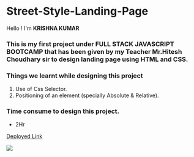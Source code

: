 # Street-Style-Landing-Page
Hello ! I'm **KRISHNA KUMAR**

### This is my first project under **FULL STACK JAVASCRIPT BOOTCAMP** that has been given by my Teacher Mr.**Hitesh Choudhary** sir to design landing page using HTML and CSS.

### **Things we learnt while designing this project**
   1. Use of Css Selector. 
   2. Positioning of an element (specially Absolute & Relative). 
              

### **Time consume to design this project.**
   * 2Hr


[Deployed Link](https://street-style-landing-page-project01.netlify.app/)

![](https://github.com/krishna5867/Street-Style-Landing-Page/blob/main/Screenshot.png)
              
